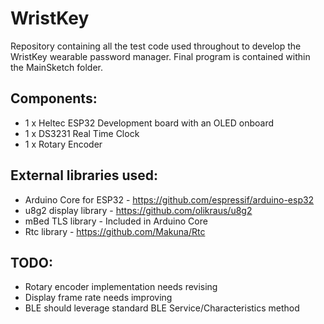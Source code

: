 # WristKey


Repository containing all the test code used throughout to develop the WristKey wearable password manager. Final program is contained within the MainSketch folder.


Components:
-------------------------
  - 1 x Heltec ESP32 Development board with an OLED onboard
  - 1 x DS3231 Real Time Clock
  - 1 x Rotary Encoder
  
  
  
External libraries used:
--------------------------
  - Arduino Core for ESP32 - https://github.com/espressif/arduino-esp32
  - u8g2 display library - https://github.com/olikraus/u8g2
  - mBed TLS library - Included in Arduino Core
  - Rtc library - https://github.com/Makuna/Rtc
  
TODO:
--------------------------
  - Rotary encoder implementation needs revising
  - Display frame rate needs improving
  - BLE should leverage standard BLE Service/Characteristics method
